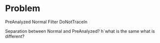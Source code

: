 # Problem

PreAnalyzed
Normal
Filter
DoNotTraceIn

Separation between Normal and PreAnalyzed?
h´what is the same what is different?